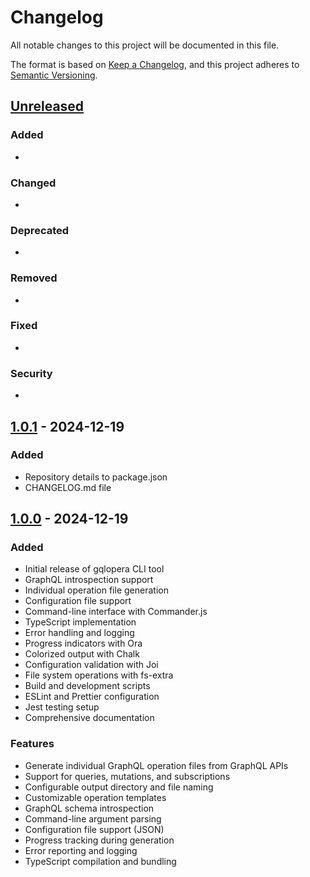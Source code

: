 # Changelog

All notable changes to this project will be documented in this file.

The format is based on [Keep a Changelog](https://keepachangelog.com/en/1.0.0/),
and this project adheres to [Semantic Versioning](https://semver.org/spec/v2.0.0.html).

## [Unreleased]

### Added
- 

### Changed
- 

### Deprecated
- 

### Removed
- 

### Fixed
- 

### Security
- 

## [1.0.1] - 2024-12-19

### Added
- Repository details to package.json
- CHANGELOG.md file

## [1.0.0] - 2024-12-19

### Added
- Initial release of gqlopera CLI tool
- GraphQL introspection support
- Individual operation file generation
- Configuration file support
- Command-line interface with Commander.js
- TypeScript implementation
- Error handling and logging
- Progress indicators with Ora
- Colorized output with Chalk
- Configuration validation with Joi
- File system operations with fs-extra
- Build and development scripts
- ESLint and Prettier configuration
- Jest testing setup
- Comprehensive documentation

### Features
- Generate individual GraphQL operation files from GraphQL APIs
- Support for queries, mutations, and subscriptions
- Configurable output directory and file naming
- Customizable operation templates
- GraphQL schema introspection
- Command-line argument parsing
- Configuration file support (JSON)
- Progress tracking during generation
- Error reporting and logging
- TypeScript compilation and bundling

[Unreleased]: https://github.com/poisonshell/gqlopera/compare/v1.0.1...HEAD
[1.0.1]: https://github.com/poisonshell/gqlopera/compare/v1.0.0...v1.0.1
[1.0.0]: https://github.com/poisonshell/gqlopera/releases/tag/v1.0.0 